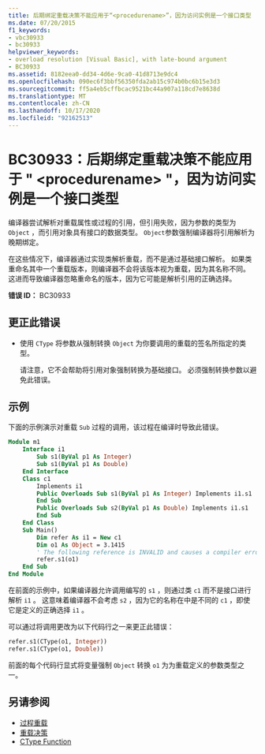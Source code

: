 ```yaml
---
title: 后期绑定重载决策不能应用于“<procedurename>”，因为访问实例是一个接口类型
ms.date: 07/20/2015
f1_keywords:
- vbc30933
- bc30933
helpviewer_keywords:
- overload resolution [Visual Basic], with late-bound argument
- BC30933
ms.assetid: 8182eea0-dd34-4d6e-9ca0-41d8713e9dc4
ms.openlocfilehash: 090ec6f3bbf56350fda2ab15c974b0bc6b15e3d3
ms.sourcegitcommit: ff5a4eb5cffbcac9521bc44a907a118cd7e8638d
ms.translationtype: MT
ms.contentlocale: zh-CN
ms.lasthandoff: 10/17/2020
ms.locfileid: "92162513"
---
```

# <a name="bc30933-latebound-overload-resolution-cannot-be-applied-to-procedurename-because-the-accessing-instance-is-an-interface-type"></a>BC30933：后期绑定重载决策不能应用于 " \<procedurename> "，因为访问实例是一个接口类型

编译器尝试解析对重载属性或过程的引用，但引用失败，因为参数的类型为 `Object` ，而引用对象具有接口的数据类型。 `Object`参数强制编译器将引用解析为晚期绑定。

在这些情况下，编译器通过实现类解析重载，而不是通过基础接口解析。 如果类重命名其中一个重载版本，则编译器不会将该版本视为重载，因为其名称不同。 这进而导致编译器忽略重命名的版本，因为它可能是解析引用的正确选择。

**错误 ID：** BC30933

## <a name="to-correct-this-error"></a>更正此错误

- 使用 `CType` 将参数从强制转换 `Object` 为你要调用的重载的签名所指定的类型。

  请注意，它不会帮助将引用对象强制转换为基础接口。 必须强制转换参数以避免此错误。

## <a name="example"></a>示例

下面的示例演示对重载 `Sub` 过程的调用，该过程在编译时导致此错误。

```vb
Module m1
    Interface i1
        Sub s1(ByVal p1 As Integer)
        Sub s1(ByVal p1 As Double)
    End Interface
    Class c1
        Implements i1
        Public Overloads Sub s1(ByVal p1 As Integer) Implements i1.s1
        End Sub
        Public Overloads Sub s2(ByVal p1 As Double) Implements i1.s1
        End Sub
    End Class
    Sub Main()
        Dim refer As i1 = New c1
        Dim o1 As Object = 3.1415
        ' The following reference is INVALID and causes a compiler error.
        refer.s1(o1)
    End Sub
End Module
```

在前面的示例中，如果编译器允许调用编写的 `s1` ，则通过类 `c1` 而不是接口进行解析 `i1` 。 这意味着编译器不会考虑 `s2` ，因为它的名称在中是不同的 `c1` ，即使它是定义的正确选择 `i1` 。

可以通过将调用更改为以下代码行之一来更正此错误：

```vb
refer.s1(CType(o1, Integer))
refer.s1(CType(o1, Double))
```

前面的每个代码行显式将变量强制 `Object` 转换 `o1` 为为重载定义的参数类型之一。

## <a name="see-also"></a>另请参阅

- [过程重载](../../programming-guide/language-features/procedures/procedure-overloading.md)
- [重载决策](../../programming-guide/language-features/procedures/overload-resolution.md)
- [CType Function](../functions/ctype-function.md)
